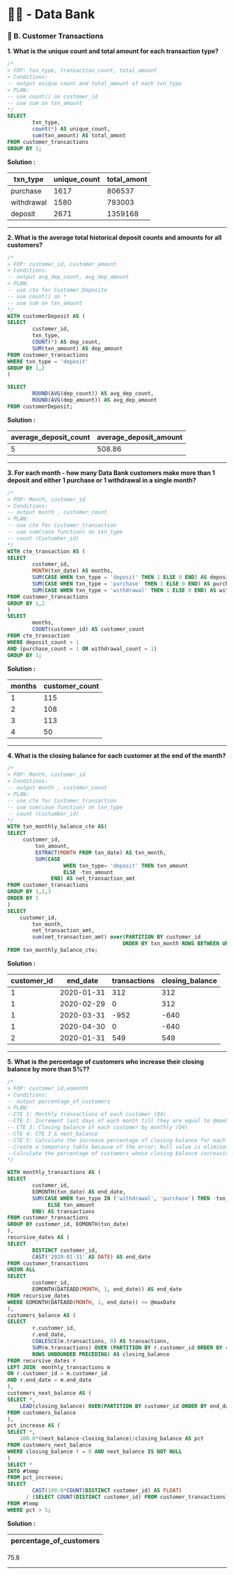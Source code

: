 # 👩‍💻 - Data Bank

### 🏦 B. Customer Transactions

**1. What is the unique count and total amount for each transaction type?**

```sql
/*
> FOP: txn_type, transaction_count, total_amount
> Conditions:
-- output unique count and total_amount of each txn_type
> PLAN:
-- use count() on customer_id
-- use sum on txn_amount
*/
SELECT 
        txn_type,
        count(*) AS unique_count,
        sum(txn_amount) AS total_amont
FROM customer_transactions
GROUP BY 1;
```
**Solution :**

txn_type|	unique_count	|total_amont|
|-----------|--------|-----------|
purchase	|1617	|806537
withdrawal	|1580|	793003
deposit	|2671	|1359168

****

**2. What is the average total historical deposit counts and amounts for all customers?**

```sql
/*
> FOP: customer_id, customer_amount
> Conditions:
-- output avg_dep_count, avg_dep_amount
> PLAN:
-- use cte for Customer_Deposite
-- use count() on *
-- use sum on txn_amount
*/
WITH customerDeposit AS (
SELECT 
    	customer_id,
    	txn_type,
    	COUNT(*) AS dep_count,
    	SUM(txn_amount) AS dep_amount
FROM customer_transactions
WHERE txn_type = 'deposit'
GROUP BY 1,2
)

SELECT
  		ROUND(AVG(dep_count)) AS avg_dep_count,
  		ROUND(AVG(dep_amount)) AS avg_dep_amount
FROM customerDeposit;
```
**Solution :**

average_deposit_count|	average_deposit_amount
|----------|-----
5	|508.86|

*****

**3. For each month - how many Data Bank customers make more than 1 deposit and either 1 purchase or 1 withdrawal in a single month?**

```sql
/*
> FOP: Month, customer_id
> Conditions:
-- output month , customer_count
> PLAN:
-- use cte for Customer_transaction
-- use sum(case function) on txn_type
-- count (Custumber_id)
*/
WITH cte_transaction AS (
SELECT 
        customer_id,
        MONTH(txn_date) AS months,
        SUM(CASE WHEN txn_type = 'deposit' THEN 1 ELSE 0 END) AS deposit_count,
        SUM(CASE WHEN txn_type = 'purchase' THEN 1 ELSE 0 END) AS purchase_count,
        SUM(CASE WHEN txn_type = 'withdrawal' THEN 1 ELSE 0 END) AS withdrawal_count
FROM customer_transactions
GROUP BY 1,2
)
SELECT 
        months,
        COUNT(customer_id) AS customer_count
FROM cte_transaction
WHERE deposit_count > 1
AND (purchase_count = 1 OR withdrawal_count = 1)
GROUP BY 1;
```
**Solution :**

months|	customer_count
-------|--------
1	|115
2	|108
3	|113
4|	50

****

**4. What is the closing balance for each customer at the end of the month?**

```sql
/*
> FOP: Month, customer_id
> Conditions:
-- output month , customer_count
> PLAN:
-- use cte for Customer_transaction
-- use sum(case function) on txn_type
-- count (Custumber_id)
*/
WITH txn_monthly_balance_cte AS(
SELECT 
	 customer_id,
         txn_amount,
         EXTRACT(MONTH FROM txn_date) AS txn_month,
         SUM(CASE
                  WHEN txn_type= 'deposit' THEN txn_amount
                  ELSE -txn_amount
              END) AS net_transaction_amt
FROM customer_transactions
GROUP BY 1,2,3
ORDER BY 1
)
SELECT 
	customer_id,
       	txn_month,
       	net_transaction_amt,
       	sum(net_transaction_amt) over(PARTITION BY customer_id
                                     ORDER BY txn_month ROWS BETWEEN UNBOUNDED preceding AND CURRENT ROW) AS closing_balance
FROM txn_monthly_balance_cte;

```
**Solution :**

customer_id	|end_date|	transactions	|closing_balance|
|--------|------|--------|-------|
1	|2020-01-31	|312	|312|
1	|2020-02-29	|0	|312|
1|	2020-03-31	|-952	|-640|
1	|2020-04-30	|0	|-640
2|	2020-01-31	|549|	549

****

**5. What is the percentage of customers who increase their closing balance by more than 5%??**

```sql
/*
> FOP: customer_id,eomonth
> Conditions:
-- output percentage_of_customers
> PLAN:
--CTE 1: Monthly transactions of each customer (Q4)
--CTE 2: Increment last days of each month till they are equal to @maxDate (Q4)
-- CTE 3: Closing balance of each customer by monthly (Q4)
--CTE 4: CTE 3 & next_balance
--CTE 5: Calculate the increase percentage of closing balance for each customer
--Create a temporary table because of the error: Null value is eliminated by an aggregate or other SET operation
--Calculate the percentage of customers whose closing balance increasing 5% compared to the previous month
*/

WITH monthly_transactions AS (
SELECT
        customer_id,
        EOMONTH(txn_date) AS end_date,
        SUM(CASE WHEN txn_type IN ('withdrawal', 'purchase') THEN -txn_amount
             ELSE txn_amount 
        END) AS transactions
FROM customer_transactions
GROUP BY customer_id, EOMONTH(txn_date)
),
recursive_dates AS (
SELECT
        DISTINCT customer_id,
        CAST('2020-01-31' AS DATE) AS end_date
FROM customer_transactions
UNION ALL
SELECT 
        customer_id,
        EOMONTH(DATEADD(MONTH, 1, end_date)) AS end_date
FROM recursive_dates
WHERE EOMONTH(DATEADD(MONTH, 1, end_date)) <= @maxDate
),
customers_balance AS (
SELECT 
        r.customer_id,
        r.end_date,
        COALESCE(m.transactions, 0) AS transactions,
        SUM(m.transactions) OVER (PARTITION BY r.customer_id ORDER BY r.end_date 
        ROWS UNBOUNDED PRECEDING) AS closing_balance
FROM recursive_dates r
LEFT JOIN  monthly_transactions m
ON r.customer_id = m.customer_id
AND r.end_date = m.end_date
),
customers_next_balance AS (
SELECT *,
    LEAD(closing_balance) OVER(PARTITION BY customer_id ORDER BY end_date) AS next_balance
FROM customers_balance
),
pct_increase AS (
SELECT *,
    100.0*(next_balance-closing_balance)/closing_balance AS pct
FROM customers_next_balance
WHERE closing_balance ! = 0 AND next_balance IS NOT NULL
)
SELECT *
INTO #temp
FROM pct_increase;
SELECT 
        CAST(100.0*COUNT(DISTINCT customer_id) AS FLOAT)
      / (SELECT COUNT(DISTINCT customer_id) FROM customer_transactions) AS percentage_of_customers
FROM #temp
WHERE pct > 5;
```
**Solution :**

|percentage_of_customers|
|-------------------|
75.8

****
